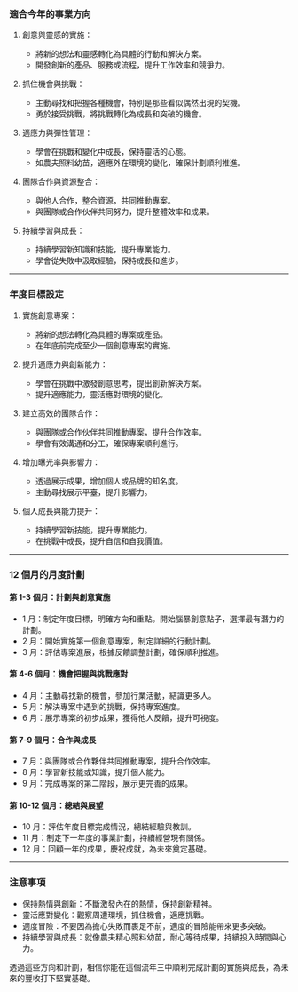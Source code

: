 ### 適合今年的事業方向

1. 創意與靈感的實施：

   - 將新的想法和靈感轉化為具體的行動和解決方案。
   - 開發創新的產品、服務或流程，提升工作效率和競爭力。

2. 抓住機會與挑戰：

   - 主動尋找和把握各種機會，特別是那些看似偶然出現的契機。
   - 勇於接受挑戰，將挑戰轉化為成長和突破的機會。

3. 適應力與彈性管理：

   - 學會在挑戰和變化中成長，保持靈活的心態。
   - 如農夫照料幼苗，適應外在環境的變化，確保計劃順利推進。

4. 團隊合作與資源整合：

   - 與他人合作，整合資源，共同推動專案。
   - 與團隊或合作伙伴共同努力，提升整體效率和成果。

5. 持續學習與成長：
   - 持續學習新知識和技能，提升專業能力。
   - 學會從失敗中汲取經驗，保持成長和進步。

---

### 年度目標設定

1. 實施創意專案：

   - 將新的想法轉化為具體的專案或產品。
   - 在年底前完成至少一個創意專案的實施。

2. 提升適應力與創新能力：

   - 學會在挑戰中激發創意思考，提出創新解決方案。
   - 提升適應能力，靈活應對環境的變化。

3. 建立高效的團隊合作：

   - 與團隊或合作伙伴共同推動專案，提升合作效率。
   - 學會有效溝通和分工，確保專案順利進行。

4. 增加曝光率與影響力：

   - 透過展示成果，增加個人或品牌的知名度。
   - 主動尋找展示平臺，提升影響力。

5. 個人成長與能力提升：
   - 持續學習新技能，提升專業能力。
   - 在挑戰中成長，提升自信和自我價值。

---

### 12 個月的月度計劃

#### 第 1-3 個月：計劃與創意實施

- 1 月：制定年度目標，明確方向和重點。開始腦暴創意點子，選擇最有潛力的計劃。
- 2 月：開始實施第一個創意專案，制定詳細的行動計劃。
- 3 月：評估專案進展，根據反饋調整計劃，確保順利推進。

#### 第 4-6 個月：機會把握與挑戰應對

- 4 月：主動尋找新的機會，參加行業活動，結識更多人。
- 5 月：解決專案中遇到的挑戰，保持專案進度。
- 6 月：展示專案的初步成果，獲得他人反饋，提升可視度。

#### 第 7-9 個月：合作與成長

- 7 月：與團隊或合作夥伴共同推動專案，提升合作效率。
- 8 月：學習新技能或知識，提升個人能力。
- 9 月：完成專案的第二階段，展示更完善的成果。

#### 第 10-12 個月：總結與展望

- 10 月：評估年度目標完成情況，總結經驗與教訓。
- 11 月：制定下一年度的事業計劃，持續經營現有關係。
- 12 月：回顧一年的成果，慶祝成就，為未來奠定基礎。

---

### 注意事項

- 保持熱情與創新：不斷激發內在的熱情，保持創新精神。
- 靈活應對變化：觀察周遭環境，抓住機會，適應挑戰。
- 適度冒險：不要因為擔心失敗而裹足不前，適度的冒險能帶來更多突破。
- 持續學習與成長：就像農夫精心照料幼苗，耐心等待成果，持續投入時間與心力。

透過這些方向和計劃，相信你能在這個流年三中順利完成計劃的實施與成長，為未來的豐收打下堅實基礎。
